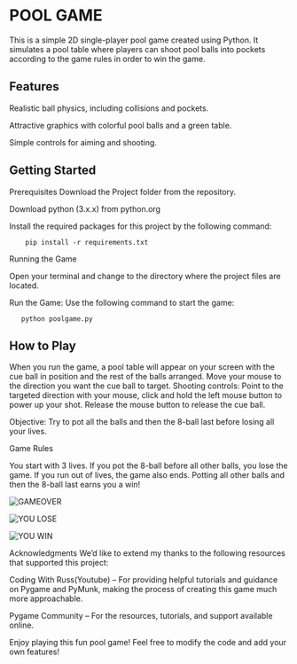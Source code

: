 # POOL GAME

This is a simple 2D single-player pool game created using Python. It simulates a pool table where players can shoot pool balls into pockets according to the game rules in order to win the game.

## Features

Realistic ball physics, including collisions and pockets.

Attractive graphics with colorful pool balls and a green table.

Simple controls for aiming and shooting.

## Getting Started

Prerequisites
Download the Project folder from the repository.

Download python (3.x.x) from python.org

Install the required packages for this project by the following command:  

        pip install -r requirements.txt
    
Running the Game

Open your terminal and change to the directory where the project files are located.

Run the Game: Use the following command to start the game:
    
       python poolgame.py

## How to Play

When you run the game, a pool table will appear on your screen with the cue ball in position and the rest of the balls 
arranged.
Move your mouse to the direction you want the cue ball to target.
Shooting controls:
    Point to the targeted direction with your mouse, click and hold the left mouse button to power up your shot.
    Release the mouse button to release the cue ball.
        
Objective: Try to pot all the balls and then the 8-ball last before losing all your lives. 


Game Rules

You start with 3 lives.
If you pot the 8-ball before all other balls, you lose the game.
If you run out of lives, the game also ends.
Potting all other balls and then the 8-ball last earns you a win!
    
![GAMEOVER](https://github.com/user-attachments/assets/86abe200-4fcb-4063-8f64-8351ea59ffa5)

![YOU LOSE](https://github.com/user-attachments/assets/136d5574-7d92-4d68-b961-90d7291e2c2b)

![YOU WIN](https://github.com/user-attachments/assets/150ac50a-44e3-452d-ab29-0aaf8846dd9c)


Acknowledgments
We’d like to extend my thanks to the following resources that  supported this project:

Coding With Russ(Youtube) – For providing helpful tutorials and guidance on Pygame and PyMunk, making the process of 
     creating this game much more approachable.   

Pygame Community – For the resources, tutorials, and support available online.
     

Enjoy playing this fun pool game! Feel free to modify the code and add your own features!

